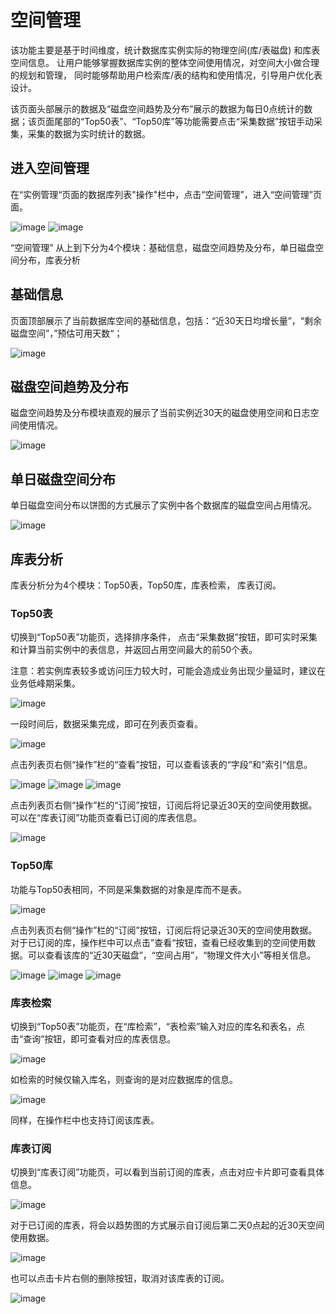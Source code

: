 # 空间管理

该功能主要是基于时间维度，统计数据库实例实际的物理空间(库/表磁盘) 和库表空间信息。
让用户能够掌握数据库实例的整体空间使用情况，对空间大小做合理的规划和管理，
同时能够帮助用户检索库/表的结构和使用情况，引导用户优化表设计。

该页面头部展示的数据及“磁盘空间趋势及分布”展示的数据为每日0点统计的数据；该页面尾部的“Top50表”、“Top50库”等功能需要点击“采集数据”按钮手动采集，采集的数据为实时统计的数据。

## 进入空间管理

在“实例管理“页面的数据库列表"操作"栏中，点击“空间管理”，进入“空间管理”页面。

![image](/images/space-manage-010.png)
![image](/images/space-manage-020.png)

“空间管理” 从上到下分为4个模块：基础信息，磁盘空间趋势及分布，单日磁盘空间分布，库表分析

## 基础信息

页面顶部展示了当前数据库空间的基础信息，包括：“近30天日均增长量”，“剩余磁盘空间”，”预估可用天数“；

![image](/images/space-manage-030.png)

## 磁盘空间趋势及分布

磁盘空间趋势及分布模块直观的展示了当前实例近30天的磁盘使用空间和日志空间使用情况。

![image](/images/space-manage-040.png)

## 单日磁盘空间分布

单日磁盘空间分布以饼图的方式展示了实例中各个数据库的磁盘空间占用情况。

![image](/images/space-manage-050.png)

## 库表分析

库表分析分为4个模块：Top50表，Top50库，库表检索， 库表订阅。

### Top50表

切换到“Top50表”功能页，选择排序条件， 点击“采集数据”按钮，即可实时采集和计算当前实例中的表信息，并返回占用空间最大的前50个表。

注意：若实例库表较多或访问压力较大时，可能会造成业务出现少量延时，建议在业务低峰期采集。

![image](/images/space-manage-060.png)

一段时间后，数据采集完成，即可在列表页查看。

![image](/images/space-manage-070.png)

点击列表页右侧“操作”栏的“查看”按钮，可以查看该表的“字段”和”索引“信息。

![image](/images/space-manage-080.png)
![image](/images/space-manage-090.png)
![image](/images/space-manage-100.png)

点击列表页右侧“操作”栏的“订阅”按钮，订阅后将记录近30天的空间使用数据。可以在“库表订阅”功能页查看已订阅的库表信息。

![image](/images/space-manage-110.png)

### Top50库

功能与Top50表相同，不同是采集数据的对象是库而不是表。

![image](/images/space-manage-120.png)

点击列表页右侧“操作”栏的“订阅”按钮，订阅后将记录近30天的空间使用数据。对于已订阅的库，操作栏中可以点击”查看“按钮，查看已经收集到的空间使用数据。可以查看该库的“近30天磁盘”，“空间占用”，“物理文件大小”等相关信息。

![image](/images/space-manage-130.png)
![image](/images/space-manage-140.png)
![image](/images/space-manage-150.png)

### 库表检索

切换到“Top50表”功能页，在“库检索”，“表检索”输入对应的库名和表名，点击“查询”按钮，即可查看对应的库表信息。

![image](/images/space-manage-160.png)

如检索的时候仅输入库名，则查询的是对应数据库的信息。

![image](/images/space-manage-170.png)

同样，在操作栏中也支持订阅该库表。

### 库表订阅

切换到“库表订阅”功能页，可以看到当前订阅的库表，点击对应卡片即可查看具体信息。

![image](/images/space-manage-180.png)

对于已订阅的库表，将会以趋势图的方式展示自订阅后第二天0点起的近30天空间使用数据。

![image](/images/space-manage-190.png)

也可以点击卡片右侧的删除按钮，取消对该库表的订阅。

![image](/images/space-manage-200.png)
